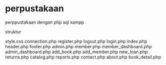 # perpustakaan
perppustakaan dengan php sql xampp


struktur 

style.css
connection.php
register.php
logout.php
login.php
index.php
header.php
footer.php
admin.php
member.php
member_dashboard.php
admin_dashboard.php
add_book.php
add_member.php
new_loan.php
returns.php
catalog.php
reports.php
contact.php
about.php
book_detail.php
